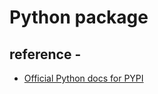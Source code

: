 # Python package

## reference -

* [Official Python docs for PYPI](https://packaging.python.org/en/latest/tutorials/packaging-projects/)